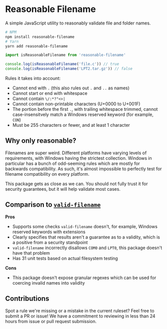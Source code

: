 # Reasonable Filename

A simple JavaScript utility to reasonably validate file and folder names.

```bash
# NPM
npm install reasonable-filename
# Yarn
yarn add reasonable-filename
```

```ts
import isReasonableFilename from 'reasonable-filename'

console.log(isReasonableFilename('file.c')) // true
console.log(isReasonableFilename('LPT2.tar.gz')) // false
```

Rules it takes into account:

- Cannot end with `.` (this also rules out `.` and `..` as names)
- Cannot start or end with whitespace
- Cannot contain `\/:*?"<>|`
- Cannot contain non-printable characters (U+0000 to U+001F)
- The portion before the first `.`, with trailing whitespace trimmed, cannot case-insensitvely match a Windows reserved keyword (for example, `CON`)
- Must be 255 characters or fewer, and at least 1 character

## Why only reasonable?

Filenames are super weird. Different platforms have varying levels of requirements, with Windows having the strictest collection. Windows in particular has a bunch of odd-seeming rules which are mostly for backwards compatibility. As such, it's almost impossible to perfectly test for filename compatibility on every platform.

This package gets as close as we can. You should not fully trust it for security guarantees, but it will help validate most cases.

## Comparison to [`valid-filename`](https://www.npmjs.com/package/valid-filename)

**Pros**

- Supports some checks `valid-filename` doesn't, for example, Windows reserved keywords with extensions
- Clearly specifies that results aren't a guarantee as to a validity, which is a positive from a security standpoint
- `valid-filename` incorrectly disallows `COM0` and `LPT0`, this package doesn't have that problem
- Has 31 unit tests based on actual filesystem testing

**Cons**

- This package doesn't expose granular regexes which can be used for coercing invalid names into validity

## Contributions

Spot a rule we're missing or a mistake in the current ruleset? Feel free to submit a PR or issue! We have a commitment to reviewing in less than 24 hours from issue or pull request submission.